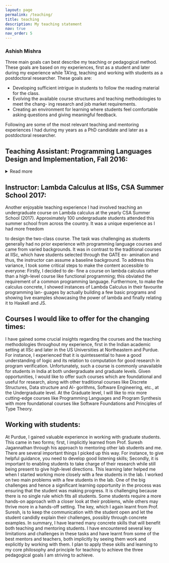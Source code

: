 ```yaml
---
layout: page
permalink: /teaching/
title: teaching
description: My teaching statement
nav: true
nav_order: 5
---
```

### Ashish Mishra
Three main goals can best describe my teaching or pedagogical method. These goals are based
on my experiences, first as a student and later during my experience while TA’ing, teaching and
working with students as a postdoctoral researcher. These goals are:
- Developing sufficient intrigue in students to follow the reading material for the class.
- Evolving the available course structures and teaching methodologies to meet the chang-
ing research and job market requirements.
- Creating an environment for learning where students feel comfortable asking questions
and giving meaningful feedback.

Following are some of the most relevant teaching and mentoring experiences I had during my
years as a PhD candidate and later as a postdoctoral researcher.


## Teaching Assistant: Programming Languages Design and Implementation, Fall 2016:
<details>
  <summary>Read more</summary>
During my PhD at IISc, I had several chances to assist professors in their courses. Fortu-
nately, the TA’ing involved not only assessing the assignments and helping in designing exam
questions but also occasionally involved designing and teaching crucial topics I learned during
my research.
For instance, I was the TA for the course “Programming Language Design and Implementa-
tion” in Fall of 2016. It was a graduate-level course offered by Prof. Y. N. Srikant at IISc. The
course had an ambitious and novel goal; evolving a traditional “Compiler Design course” to the
changing research directions in the PL community worldwide. This included adding program-
ming languages and program verification topics, introducing functional programming basics,
etc.
It was one of the first such attempts in IISc, and I was fortunate to be a part of designing/teach-
ing some crucial topics. As a concrete example, since most modern programming languages’
front-end includes a type-checking phase which varies according to the language paradigms,
we included topics like type systems and language paradigms like functional, imperative, dy-
namic, static, typed, untyped, etc. I taught around 1-2 lectures covering these basics, followed
by two full classes to cover an introduction to functional programming using Haskell.
To access students’ learning, I helped Prof. Srikant design programming assignments (besides
mid-term and full-term examinations) using interesting programming problems from several
standard Haskell resources. One of the satisfactory experiences for me came from the fact that
at least two students went on to work in programming languages and related fields for their
PhD thesis.
</details>

## Instructor: Lambda Calculus at IISs, CSA Summer School 2017: 
Another enjoyable
teaching experience I had involved teaching an undergraduate course on Lambda calculus at
the yearly CSA Summer School (2017). Approximately 100 undergraduate students attended
this summer school from across the country. It was a unique experience as I had more freedom

to design the two-class course. The task was challenging as students generally had no prior
experience with programming language courses and came from varied backgrounds. It was in
contrast to the traditional courses at IISc, which have students selected through the GATE ex-
amination and thus, the instructor can assume a baseline background. To address this variance,
I took some critical steps to make the content accessible to everyone: Firstly, I decided to de-
fine a course on lambda calculus rather than a high-level course like functional programming;
this obviated the requirement of a common programming language. Furthermore, to make the
calculus concrete, I showed instances of Lambda Calculus in their favourite programming lan-
guages by actually building a few basic programs and showing live examples showcasing the
power of lambda and finally relating it to Haskell and JS.

## Courses I would like to offer for the changing times: 
I have gained some crucial insights regarding the courses and the teaching methodologies throughout my experience, first in the
Indian academic setting at IISc and later in the US Universities at Northeastern and Purdue.
For instance, I experienced that it is quintessential to have a good understanding of logic and its
relation to computation for good research in program verification. Unfortunately, such a course
is commonly unavailable for students in India at both undergraduate and graduate levels.
Given opportunities, I would like to offer such courses which are foundational and useful for
research, along with other traditional courses like Discrete Structures, Data structure and Al-
gorithms, Software Engineering, etc., at the Undergraduate level. At the Graduate level, I will
like to mix more cutting-edge courses like Programming Languages and Program Synthesis
with more foundational courses like Software Foundations and Principles of Type Theory.

## Working with students: 
At Purdue, I gained valuable experience in working with graduate
students. This came in two forms; first, I implicitly learned from Prof. Suresh Jagannathan
through his approach to mentoring other lab students and me. There are several important
things I picked up this way. For instance, to give helpful guidance, you need to develop good
listening skills; Secondly, it is important to enabling students to take charge of their research
while still being present to give high-level directions. This learning later helped me when I
started working more closely with a few students in the lab.
I worked on two main problems with a few students in the lab. One of the big challenges
and hence a significant learning opportunity in the process was ensuring that the student was
making progress. It is challenging because there is no single rule which fits all students. Some
students require a more hands-on approach with a closer look at their problems, while others
may thrive more in a hands-off setting. The key, which I again learnt from Prof. Suresh, is
to keep the communication with the student open and let the student candidly explain their
challenges, possibly through concrete examples.
In summary, I have learned many concrete skills that will benefit both teaching and mentoring
students. I have encountered several key limitations and challenges in these tasks and have
learnt from some of the best mentors and teachers, both implicitly by seeing them work and
explicitly by working with them. I plan to apply these skills and learning to my core philosophy
and principle for teaching to achieve the three pedagogical goals I am striving to achieve.